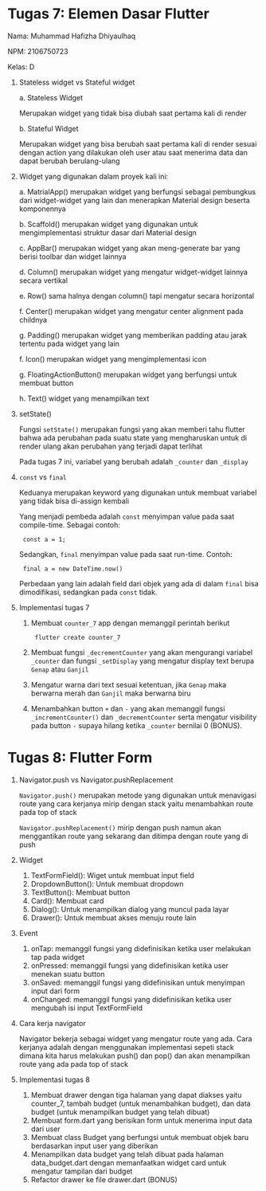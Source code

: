# Tugas 7: Elemen Dasar Flutter

Nama: Muhammad Hafizha Dhiyaulhaq

NPM: 2106750723

Kelas: D

1. Stateless widget vs Stateful widget

    a. Stateless Widget
    
    Merupakan widget yang tidak bisa diubah saat pertama kali di render

    b. Stateful Widget

    Merupakan widget yang bisa berubah saat pertama kali di render sesuai dengan action yang dilakukan oleh user atau saat menerima data dan dapat berubah berulang-ulang

2. Widget yang digunakan dalam proyek kali ini:

    a. MatrialApp() merupakan widget yang berfungsi sebagai pembungkus dari widget-widget yang lain dan menerapkan Material design beserta komponennya

    b. Scaffold() merupakan widget yang digunakan untuk mengimplementasi struktur dasar dari Material design

    c. AppBar() merupakan widget yang akan meng-generate bar yang berisi toolbar dan widget lainnya

    d. Column() merupakan widget yang mengatur widget-widget lainnya secara vertikal

    e. Row() sama halnya dengan column() tapi mengatur secara horizontal

    f. Center() merupakan widget yang mengatur center alignment pada childnya

    g. Padding() merupakan widget yang memberikan padding atau jarak tertentu pada widget yang lain

    f. Icon() merupakan widget yang mengimplementasi icon

    g. FloatingActionButton() merupakan widget yang berfungsi untuk membuat button

    h. Text() widget yang menampilkan text

3. setState()

    Fungsi `setState()` merupakan fungsi yang akan memberi tahu flutter bahwa ada perubahan pada suatu state yang mengharuskan untuk di render ulang akan perubahan yang terjadi dapat terlihat

    Pada tugas 7 ini, variabel yang berubah adalah `_counter` dan `_display`

4. `const` vs `final`

    Keduanya merupakan keyword yang digunakan untuk membuat variabel yang tidak bisa di-assign kembali

    Yang menjadi pembeda adalah `const` menyimpan value pada saat compile-time. Sebagai contoh:

        const a = 1;

    Sedangkan, `final` menyimpan value pada saat run-time. Contoh:

        final a = new DateTime.now() 

    Perbedaan yang lain adalah field dari objek yang ada di dalam `final` bisa dimodifikasi, sedangkan pada `const` tidak.

5. Implementasi tugas 7

    1. Membuat `counter_7` app dengan memanggil perintah berikut

            flutter create counter_7
    
    2. Membuat fungsi `_decrementCounter` yang akan mengurangi variabel `_counter` dan fungsi `_setDisplay` yang mengatur display text berupa `Genap` atau `Ganjil`

    3. Mengatur warna dari text sesuai ketentuan, jika `Genap` maka berwarna merah dan `Ganjil` maka berwarna biru

    4. Menambahkan button `+` dan `-` yang akan memanggil fungsi `_incrementCounter()` dan `_decrementCounter` serta mengatur visibility pada button `-` supaya hilang ketika `_counter` bernilai 0 (BONUS).


# Tugas 8: Flutter Form

1. Navigator.push vs Navigator.pushReplacement

    `Navigator.push()` merupakan metode yang digunakan untuk menavigasi route yang cara kerjanya mirip dengan stack yaitu menambahkan route pada top of stack

    `Navigator.pushReplacement()` mirip dengan push namun akan menggantikan route yang sekarang dan ditimpa dengan route yang di push

2. Widget 

    1. TextFormField(): Wiget untuk membuat input field
    2. DropdownButton(): Untuk membuat dropdown
    3. TextButton(): Membuat button
    4. Card(): Membuat card
    5. Dialog(): Untuk menampilkan dialog yang muncul pada layar
    6. Drawer(): Untuk membuat akses menuju route lain

3. Event

    1. onTap: memanggil fungsi yang didefinisikan ketika user melakukan tap pada widget
    2. onPressed: memanggil fungsi yang didefinisikan ketika user menekan suatu button
    3. onSaved: memanggil fungsi yang didefinisikan untuk menyimpan input dari form
    4. onChanged: memanggil fungsi yang didefinisikan ketika user mengubah isi input TextFormField

4. Cara kerja navigator

    Navigator bekerja sebagai widget yang mengatur route yang ada. Cara kerjanya adalah dengan menggunakan implementasi sepeti stack dimana kita harus melakukan push() dan pop() dan akan menampilkan route yang ada pada top of stack

5. Implementasi tugas 8

    1. Membuat drawer dengan tiga halaman yang dapat diakses yaitu counter_7, tambah budget (untuk menambahkan budget), dan data budget (untuk menampilkan budget yang telah dibuat)
    2. Membuat form.dart yang berisikan form untuk menerima input data dari user
    3. Membuat class Budget yang berfungsi untuk membuat objek baru berdasarkan input user yang diberikan
    4. Menampilkan data budget yang telah dibuat pada halaman data_budget.dart dengan memanfaatkan widget card untuk mengatur tampilan dari budget
    5. Refactor drawer ke file drawer.dart (BONUS)